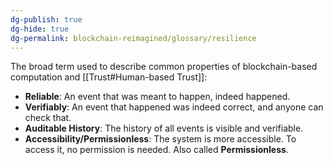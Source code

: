 ```yaml
---
dg-publish: true
dg-hide: true
dg-permalink: blockchain-reimagined/glossary/resilience
---
```

The broad term used to describe common properties of blockchain-based computation and [[Trust#Human-based Trust]]:
- **Reliable**: An event that was meant to happen, indeed happened.
- **Verifiably**: An event that happened was indeed correct, and anyone can check that.
- **Auditable History**: The history of all events is visible and verifiable. 
- **Accessibility/Permissionless**: The system is more accessible. To access it, no permission is needed. Also called **Permissionless**.
